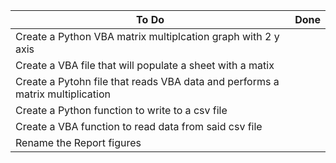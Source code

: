 To Do | Done |
------ | ---- |
Create a Python VBA matrix multiplcation graph with 2 y axis | |
Create a VBA file that will populate a sheet with a matix | |
Create a Pytohn file that reads VBA data and performs a matrix multiplication | |
Create a Python function to write to a csv file | |
Create a VBA function to read data from said csv file | |
Rename the Report figures | |